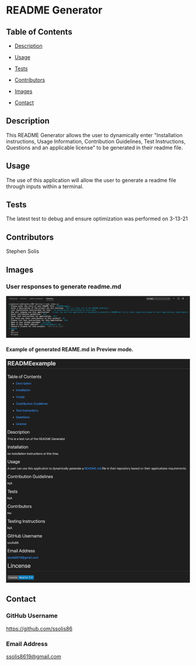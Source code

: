 # **README Generator**
    
## Table of Contents
    
 *  [Description](#description)
    
 *  [Usage](#usage)
    
 *  [Tests](#Tests)

 *  [Contributors](#contributors)

 *  [Images](#Images)
    
 *  [Contact](#Contact)
    



## Description
    
This README Generator allows the user to dynamically enter "Installation instructions, Usage Information, Contribution Guidelines, Test Instructions, Questions and an applicable license" to be generated in their readme file.      
    
## Usage
    
 The use of this application will allow the user to generate a readme file through inputs within a terminal.
    
## Tests
    
The latest test to debug and ensure optimization was performed on 3-13-21 
    
## Contributors
    
Stephen Solis

## Images


### User responses to generate readme.md
![Questions the user answers in order to generate the readme based on their responses.](images/readmeQuestions.png)


#### Example of generated REAME.md in Preview mode.
![Genereated REAME.md file based on responses to user input.](images/readmePreview.png)

## Contact

### GitHub Username
https://github.com/ssolis86
    
### Email Address
ssolis8619@gmail.com